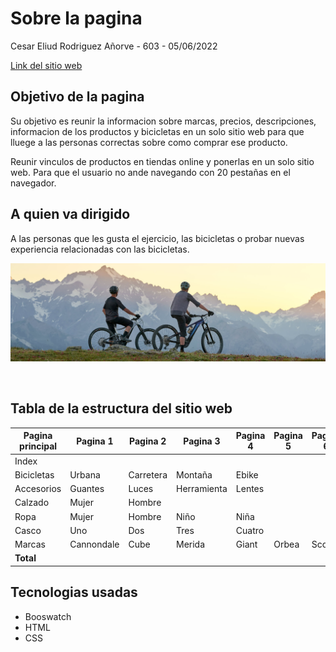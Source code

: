 # Sobre la pagina
Cesar Eliud Rodriguez Añorve - 603 - 05/06/2022

[Link del sitio web](https://eliud-cesar.github.io/bicicletas-akira/)

## Objetivo de la pagina
Su objetivo es reunir la informacion sobre marcas, precios, descripciones, informacion de los productos y bicicletas en un solo sitio web para que lluege a las personas correctas sobre como comprar ese producto.

Reunir vinculos de productos en tiendas online y ponerlas en un solo sitio web. Para que el usuario no ande navegando con 20 pestañas en el navegador.

## A quien va dirigido
A las personas que les gusta el ejercicio, las bicicletas o probar nuevas experiencia relacionadas con las bicicletas.

![Bicicleta](./images/bike.jpg)

<br>

## Tabla de la estructura del sitio web
| Pagina principal | Pagina 1 | Pagina 2 | Pagina 3 | Pagina 4 | Pagina 5 | Pagina 6 | Total paginas |
|--|--|--|--|--|--|--|--|
| Index |  |  |  |  |  |  | 1 |
| Bicicletas | Urbana | Carretera | Montaña | Ebike |  |  | 5 |
| Accesorios | Guantes | Luces | Herramienta | Lentes |  |  | 5 |
| Calzado | Mujer | Hombre |  |  |  |  | 3 |
| Ropa | Mujer | Hombre | Niño | Niña |  |  | 5 |
| Casco | Uno | Dos | Tres | Cuatro |  |  | 5 |
| Marcas | Cannondale | Cube | Merida | Giant | Orbea | Scott | 7 |
| **Total** |  |  |  |  |  |  | **31** |


## Tecnologias usadas
- Booswatch
- HTML
- CSS
